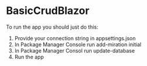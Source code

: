 # BasicCrudBlazor

To run the app you should just do this:
1. Provide your connection string in appsettings.json
2. In Package Manager Console run add-miration initial
3. In Package  Manager Consol run update-database
4. Run the app
